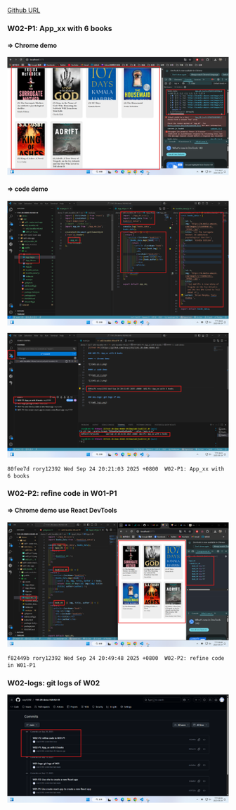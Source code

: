 [Github URL](https://github.com/rory12392/1141-2N-demo-HUHAO-49)

### W02-P1: App_xx with 6 books

#### => Chrome demo

![](w02-p1-1.png)

#### => code demo

![](w02-p1-2.png)

![](w02-p1-3.png)

```
80fee7d rory12392 Wed Sep 24 20:21:03 2025 +0800  W02-P1: App_xx with 6 books
```

### W02-P2: refine code in W01-P1

#### => Chrome demo use React DevTools

![](w02-p2.png)

```
f82449b rory12392 Wed Sep 24 20:49:48 2025 +0800  W02-P2: refine code in W01-P1
```

### W02-logs: git logs of W02

![](w02-logs.png)
